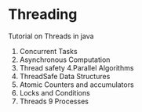# Threading
Tutorial on Threads in java 

1. Concurrent Tasks 
2. Asynchronous Computation
3. Thread safety
4.Parallel Algorithms 
5. ThreadSafe Data Structures 
6. Atomic Counters and accumulators 
7. Locks and Conditions 
8. Threads 
9 Processes 
